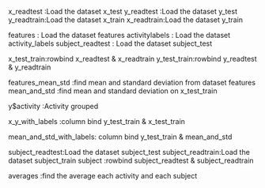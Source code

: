 x_readtest :Load the dataset x_test
y_readtest :Load the dataset y_test 
y_readtrain:Load the dataset x_train
x_readtrain:Load the dataset y_train

features : Load the dataset features
activitylabels : Load the dataset activity_labels
subject_readtest : Load the dataset subject_test

x_test_train:rowbind x_readtest & x_readtrain 
y_test_train:rowbind y_readtest & y_readtrain

features_mean_std :find mean and standard deviation from dataset features
mean_and_std :find mean and standard deviation  on x_test_train

y$activity :Activity grouped

x_y_with_labels :column bind y_test_train & x_test_train

mean_and_std_with_labels: column bind y_test_train & mean_and_std


subject_readtest:Load the dataset subject_test
subject_readtrain:Load the dataset subject_train
subject :rowbind subject_readtest & subject_readtrain

averages :find the average each activity and each subject
